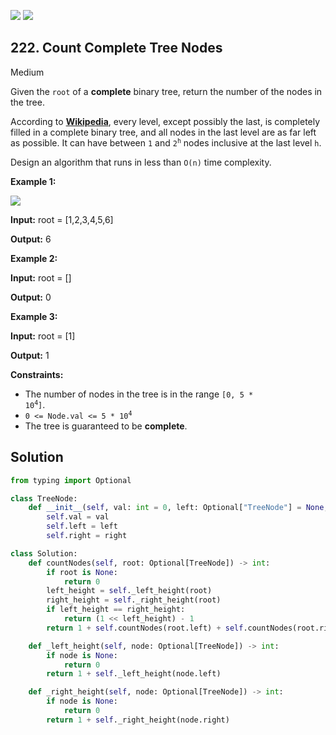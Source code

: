 [![](https://img.shields.io/github/stars/LeetCode-in-Python/LeetCode-in-Python?label=Stars&style=flat-square)](https://github.com/LeetCode-in-Python/LeetCode-in-Python)
[![](https://img.shields.io/github/forks/LeetCode-in-Python/LeetCode-in-Python?label=Fork%20me%20on%20GitHub%20&style=flat-square)](https://github.com/LeetCode-in-Python/LeetCode-in-Python/fork)

## 222\. Count Complete Tree Nodes

Medium

Given the `root` of a **complete** binary tree, return the number of the nodes in the tree.

According to **[Wikipedia](http://en.wikipedia.org/wiki/Binary_tree#Types_of_binary_trees)**, every level, except possibly the last, is completely filled in a complete binary tree, and all nodes in the last level are as far left as possible. It can have between `1` and <code>2<sup>h</sup></code> nodes inclusive at the last level `h`.

Design an algorithm that runs in less than `O(n)` time complexity.

**Example 1:**

![](https://assets.leetcode.com/uploads/2021/01/14/complete.jpg)

**Input:** root = [1,2,3,4,5,6]

**Output:** 6 

**Example 2:**

**Input:** root = []

**Output:** 0 

**Example 3:**

**Input:** root = [1]

**Output:** 1 

**Constraints:**

*   The number of nodes in the tree is in the range <code>[0, 5 * 10<sup>4</sup>]</code>.
*   <code>0 <= Node.val <= 5 * 10<sup>4</sup></code>
*   The tree is guaranteed to be **complete**.

## Solution

```python
from typing import Optional

class TreeNode:
    def __init__(self, val: int = 0, left: Optional["TreeNode"] = None, right: Optional["TreeNode"] = None):
        self.val = val
        self.left = left
        self.right = right

class Solution:
    def countNodes(self, root: Optional[TreeNode]) -> int:
        if root is None:
            return 0
        left_height = self._left_height(root)
        right_height = self._right_height(root)
        if left_height == right_height:
            return (1 << left_height) - 1
        return 1 + self.countNodes(root.left) + self.countNodes(root.right)

    def _left_height(self, node: Optional[TreeNode]) -> int:
        if node is None:
            return 0
        return 1 + self._left_height(node.left)

    def _right_height(self, node: Optional[TreeNode]) -> int:
        if node is None:
            return 0
        return 1 + self._right_height(node.right)
```
